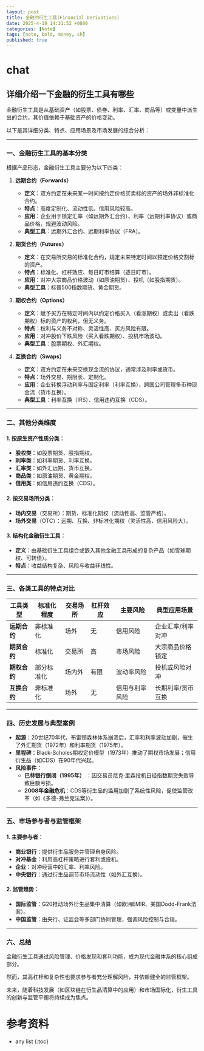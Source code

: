 ```yaml
---
layout: post
title: 金融的衍生工具(Financial Derivatives)
date: 2025-4-19 14:31:52 +0800
categories: [Note]
tags: [note, bold, money, sh]
published: true
---
```



# 


# chat

## 详细介绍一下金融的衍生工具有哪些

金融衍生工具是从基础资产（如股票、债券、利率、汇率、商品等）或变量中派生出的合约，其价值依赖于基础资产的价格变动。

以下是其详细分类、特点、应用场景及市场发展的综合分析：

---

### **一、金融衍生工具的基本分类**
根据产品形态，金融衍生工具主要分为以下四类：
1. **远期合约（Forwards）**  
   - **定义**：双方约定在未来某一时间按约定价格买卖标的资产的场外非标准化合约。  
   - **特点**：高度定制化、流动性低、信用风险较高。  
   - **应用**：企业用于锁定汇率（如远期外汇合约）、利率（远期利率协议）或商品价格，规避波动风险。  
   - **典型工具**：远期外汇合约、远期利率协议（FRA）。

2. **期货合约（Futures）**  
   - **定义**：在交易所交易的标准化合约，规定未来特定时间以预定价格交割标的资产。  
   - **特点**：标准化、杠杆效应、每日盯市结算（逐日盯市）。  
   - **应用**：对冲大宗商品价格波动（如原油期货）、投机（如股指期货）。  
   - **典型工具**：标普500指数期货、黄金期货。

3. **期权合约（Options）**  
   - **定义**：赋予买方在特定时间内以约定价格买入（看涨期权）或卖出（看跌期权）标的资产的权利，但无义务。  
   - **特点**：权利与义务不对称、灵活性高、买方风险有限。  
   - **应用**：对冲股价下跌风险（买入看跌期权）、投机市场波动。  
   - **典型工具**：股票期权、外汇期权。

4. **互换合约（Swaps）**  
   - **定义**：双方约定在未来交换现金流的协议，通常涉及利率或货币。  
   - **特点**：场外交易、期限长、定制化。  
   - **应用**：企业转换浮动利率与固定利率（利率互换）、跨国公司管理多币种现金流（货币互换）。  
   - **典型工具**：利率互换（IRS）、信用违约互换（CDS）。

---

### **二、其他分类维度**
#### **1. 按原生资产性质分类**：
- **股权类**：如股票期货、股指期权。  
- **利率类**：如利率期货、利率互换。  
- **汇率类**：如外汇远期、货币互换。  
- **商品类**：如原油期货、黄金期权。  
- **信用类**：如信用违约互换（CDS）。

#### **2. 按交易场所分类**：
- **场内交易**（交易所）：期货、标准化期权（流动性高、监管严格）。  
- **场外交易**（OTC）：远期、互换、非标准化期权（灵活性高、信用风险大）。

#### **3. 结构化金融衍生工具**：
- **定义**：由基础衍生工具组合或嵌入其他金融工具形成的复杂产品（如雪球期权、可转债）。  
- **特点**：收益结构复杂、风险与收益非线性。

---

### **三、各类工具的特点对比**

| 工具类型       | 标准化程度 | 交易场所 | 杠杆效应 | 主要风险       | 典型应用场景         |
|----------------|------------|----------|----------|----------------|----------------------|
| **远期合约**   | 非标准化   | 场外     | 无       | 信用风险       | 企业汇率/利率对冲    |
| **期货合约**   | 标准化     | 交易所   | 高       | 市场风险       | 大宗商品价格锁定     |
| **期权合约**   | 部分标准化 | 场内外   | 有限     | 波动率风险     | 投机或风险对冲       |
| **互换合约**   | 非标准化   | 场外     | 无       | 信用与利率风险 | 长期利率/货币互换    |


---

### **四、历史发展与典型案例**
- **起源**：20世纪70年代，布雷顿森林体系崩溃后，汇率和利率波动加剧，催生了外汇期货（1972年）和利率期货（1975年）。  
- **里程碑**：Black-Scholes期权定价模型（1973年）推动了期权市场发展；信用衍生品（如CDS）在90年代兴起。  
- **风险事件**：  
  - **巴林银行倒闭（1995年）** ：因交易员尼克·里森投机日经指数期货失败导致巨额亏损。  
  - **2008年金融危机**：CDS等衍生品的滥用加剧了系统性风险，促使监管改革（如《多德-弗兰克法案》）。

---

### **五、市场参与者与监管框架**
#### **1. 主要参与者**：
- **商业银行**：提供衍生品服务并管理自身风险。  
- **对冲基金**：利用高杠杆策略进行套利或投机。  
- **企业**：对冲经营中的汇率、利率风险。  
- **中央银行**：通过衍生品调节市场流动性（如外汇互换）。

#### **2. 监管趋势**：
- **国际监管**：G20推动场外衍生品集中清算（如欧洲EMIR、美国Dodd-Frank法案）。  
- **中国监管**：由央行、证监会等多部门协同管理，强调风险控制与合规。

---

### **六、总结**

金融衍生工具通过风险管理、价格发现和套利功能，成为现代金融体系的核心组成部分。

然而，其高杠杆和复杂性也要求参与者充分理解风险，并依赖健全的监管框架。

未来，随着科技发展（如区块链在衍生品清算中的应用）和市场国际化，衍生工具的创新与监管平衡将持续成为焦点。

# 参考资料


* any list
{:toc}